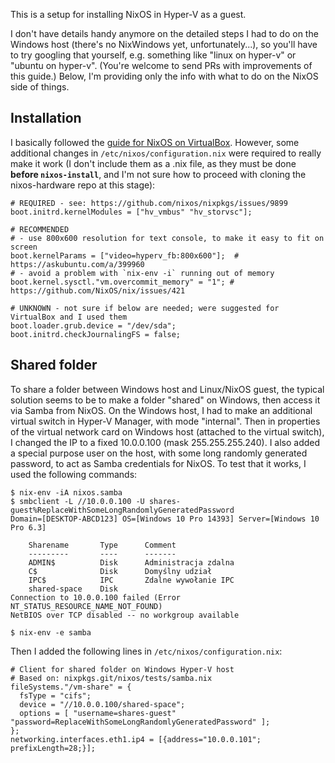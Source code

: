 This is a setup for installing NixOS in Hyper-V as a guest.

I don't have details handy anymore on the detailed steps I had to do on the Windows host
(there's no NixWindows yet, unfortunately...), so you'll have to try googling that yourself, e.g. something like
"linux on hyper-v" or "ubuntu on hyper-v". (You're welcome to send PRs with improvements of this guide.)
Below, I'm providing only the info with what to do on the NixOS side of things.

## Installation ##

I basically followed the [guide for NixOS on VirtualBox](https://nixos.org/wiki/Installing_NixOS_in_a_VirtualBox_guest).
However, some additional changes in `/etc/nixos/configuration.nix` were required to really make it work
(I don't include them as a .nix file, as they must be done **before `nixos-install`**, and I'm not sure how to proceed
with cloning the nixos-hardware repo at this stage):

    # REQUIRED - see: https://github.com/nixos/nixpkgs/issues/9899
    boot.initrd.kernelModules = ["hv_vmbus" "hv_storvsc"];

    # RECOMMENDED
    # - use 800x600 resolution for text console, to make it easy to fit on screen
    boot.kernelParams = ["video=hyperv_fb:800x600"];  # https://askubuntu.com/a/399960
    # - avoid a problem with `nix-env -i` running out of memory
    boot.kernel.sysctl."vm.overcommit_memory" = "1"; # https://github.com/NixOS/nix/issues/421

    # UNKNOWN - not sure if below are needed; were suggested for VirtualBox and I used them
    boot.loader.grub.device = "/dev/sda";
    boot.initrd.checkJournalingFS = false;

## Shared folder ##

To share a folder between Windows host and Linux/NixOS guest, the typical solution seems to be to make a folder "shared"
on Windows, then access it via Samba from NixOS.
On the Windows host, I had to make an additional virtual switch in Hyper-V Manager, with mode "internal".
Then in properties of the virtual network card on Windows host (attached to the virtual switch), I
changed the IP to a fixed 10.0.0.100 (mask 255.255.255.240). I also added a special purpose user on the host, with some
long randomly generated password, to act as Samba credentials for NixOS.
To test that it works, I used the following commands:

    $ nix-env -iA nixos.samba
    $ smbclient -L //10.0.0.100 -U shares-guest%ReplaceWithSomeLongRandomlyGeneratedPassword
    Domain=[DESKTOP-ABCD123] OS=[Windows 10 Pro 14393] Server=[Windows 10 Pro 6.3]
    
    	Sharename       Type      Comment
    	---------       ----      -------
    	ADMIN$          Disk      Administracja zdalna
    	C$              Disk      Domyślny udział
    	IPC$            IPC       Zdalne wywołanie IPC 
    	shared-space    Disk      
    Connection to 10.0.0.100 failed (Error NT_STATUS_RESOURCE_NAME_NOT_FOUND)
    NetBIOS over TCP disabled -- no workgroup available

    $ nix-env -e samba

Then I added the following lines in `/etc/nixos/configuration.nix`:

    # Client for shared folder on Windows Hyper-V host
    # Based on: nixpkgs.git/nixos/tests/samba.nix
    fileSystems."/vm-share" = {
      fsType = "cifs";
      device = "//10.0.0.100/shared-space";
      options = [ "username=shares-guest" "password=ReplaceWithSomeLongRandomlyGeneratedPassword" ];
    };
    networking.interfaces.eth1.ip4 = [{address="10.0.0.101"; prefixLength=28;}];

